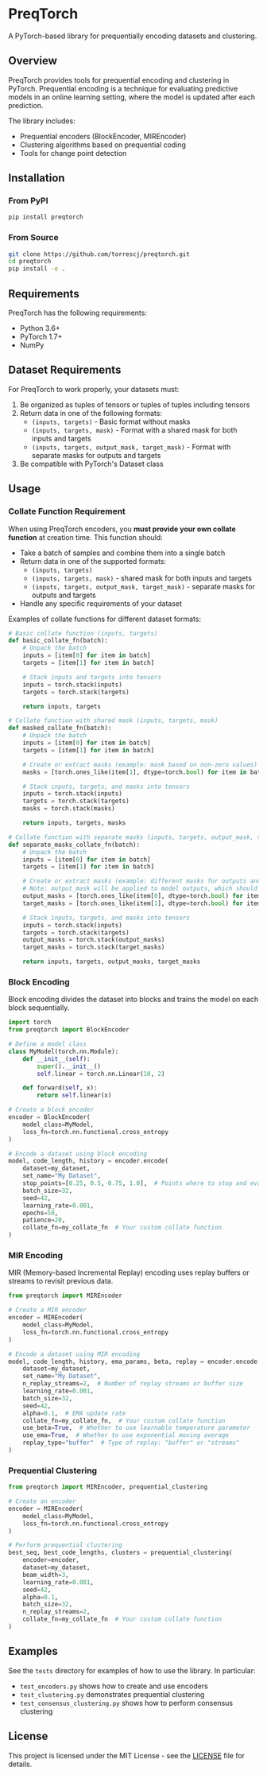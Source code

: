 # PreqTorch

A PyTorch-based library for prequentially encoding datasets and clustering.

## Overview

PreqTorch provides tools for prequential encoding and clustering in PyTorch. Prequential encoding is a technique for evaluating predictive models in an online learning setting, where the model is updated after each prediction.

The library includes:
- Prequential encoders (BlockEncoder, MIREncoder)
- Clustering algorithms based on prequential coding
- Tools for change point detection

## Installation

### From PyPI

```bash
pip install preqtorch
```

### From Source

```bash
git clone https://github.com/torrescj/preqtorch.git
cd preqtorch
pip install -e .
```

## Requirements

PreqTorch has the following requirements:
- Python 3.6+
- PyTorch 1.7+
- NumPy

## Dataset Requirements

For PreqTorch to work properly, your datasets must:

1. Be organized as tuples of tensors or tuples of tuples including tensors
2. Return data in one of the following formats:
   - `(inputs, targets)` - Basic format without masks
   - `(inputs, targets, mask)` - Format with a shared mask for both inputs and targets
   - `(inputs, targets, output_mask, target_mask)` - Format with separate masks for outputs and targets
3. Be compatible with PyTorch's Dataset class

## Usage

### Collate Function Requirement

When using PreqTorch encoders, you **must provide your own collate function** at creation time. This function should:

- Take a batch of samples and combine them into a single batch
- Return data in one of the supported formats:
  - `(inputs, targets)`
  - `(inputs, targets, mask)` - shared mask for both inputs and targets
  - `(inputs, targets, output_mask, target_mask)` - separate masks for outputs and targets
- Handle any specific requirements of your dataset

Examples of collate functions for different dataset formats:

```python
# Basic collate function (inputs, targets)
def basic_collate_fn(batch):
    # Unpack the batch
    inputs = [item[0] for item in batch]
    targets = [item[1] for item in batch]

    # Stack inputs and targets into tensors
    inputs = torch.stack(inputs)
    targets = torch.stack(targets)

    return inputs, targets

# Collate function with shared mask (inputs, targets, mask)
def masked_collate_fn(batch):
    # Unpack the batch
    inputs = [item[0] for item in batch]
    targets = [item[1] for item in batch]

    # Create or extract masks (example: mask based on non-zero values)
    masks = [torch.ones_like(item[1], dtype=torch.bool) for item in batch]

    # Stack inputs, targets, and masks into tensors
    inputs = torch.stack(inputs)
    targets = torch.stack(targets)
    masks = torch.stack(masks)

    return inputs, targets, masks

# Collate function with separate masks (inputs, targets, output_mask, target_mask)
def separate_masks_collate_fn(batch):
    # Unpack the batch
    inputs = [item[0] for item in batch]
    targets = [item[1] for item in batch]

    # Create or extract masks (example: different masks for outputs and targets)
    # Note: output_mask will be applied to model outputs, which should have the same shape as inputs
    output_masks = [torch.ones_like(item[0], dtype=torch.bool) for item in batch]
    target_masks = [torch.ones_like(item[1], dtype=torch.bool) for item in batch]

    # Stack inputs, targets, and masks into tensors
    inputs = torch.stack(inputs)
    targets = torch.stack(targets)
    output_masks = torch.stack(output_masks)
    target_masks = torch.stack(target_masks)

    return inputs, targets, output_masks, target_masks
```

### Block Encoding

Block encoding divides the dataset into blocks and trains the model on each block sequentially.

```python
import torch
from preqtorch import BlockEncoder

# Define a model class
class MyModel(torch.nn.Module):
    def __init__(self):
        super().__init__()
        self.linear = torch.nn.Linear(10, 2)

    def forward(self, x):
        return self.linear(x)

# Create a block encoder
encoder = BlockEncoder(
    model_class=MyModel,
    loss_fn=torch.nn.functional.cross_entropy
)

# Encode a dataset using block encoding
model, code_length, history = encoder.encode(
    dataset=my_dataset,
    set_name="My Dataset",
    stop_points=[0.25, 0.5, 0.75, 1.0],  # Points where to stop and evaluate
    batch_size=32,
    seed=42,
    learning_rate=0.001,
    epochs=50,
    patience=20,
    collate_fn=my_collate_fn  # Your custom collate function
)
```

### MIR Encoding

MIR (Memory-based Incremental Replay) encoding uses replay buffers or streams to revisit previous data.

```python
from preqtorch import MIREncoder

# Create a MIR encoder
encoder = MIREncoder(
    model_class=MyModel,
    loss_fn=torch.nn.functional.cross_entropy
)

# Encode a dataset using MIR encoding
model, code_length, history, ema_params, beta, replay = encoder.encode(
    dataset=my_dataset,
    set_name="My Dataset",
    n_replay_streams=2,  # Number of replay streams or buffer size
    learning_rate=0.001,
    batch_size=32,
    seed=42,
    alpha=0.1,  # EMA update rate
    collate_fn=my_collate_fn,  # Your custom collate function
    use_beta=True,  # Whether to use learnable temperature parameter
    use_ema=True,  # Whether to use exponential moving average
    replay_type="buffer"  # Type of replay: "buffer" or "streams"
)
```

### Prequential Clustering

```python
from preqtorch import MIREncoder, prequential_clustering

# Create an encoder
encoder = MIREncoder(
    model_class=MyModel,
    loss_fn=torch.nn.functional.cross_entropy
)

# Perform prequential clustering
best_seq, best_code_lengths, clusters = prequential_clustering(
    encoder=encoder,
    dataset=my_dataset,
    beam_width=3,
    learning_rate=0.001,
    seed=42,
    alpha=0.1,
    batch_size=32,
    n_replay_streams=2,
    collate_fn=my_collate_fn  # Your custom collate function
)
```

## Examples

See the `tests` directory for examples of how to use the library. In particular:
- `test_encoders.py` shows how to create and use encoders
- `test_clustering.py` demonstrates prequential clustering
- `test_consensus_clustering.py` shows how to perform consensus clustering

## License

This project is licensed under the MIT License - see the [LICENSE](LICENSE) file for details.
